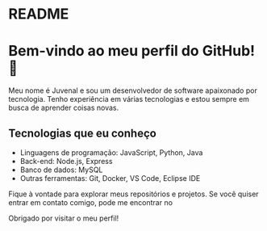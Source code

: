 # README

# Bem-vindo ao meu perfil do GitHub! 👋

Meu nome é Juvenal e sou um desenvolvedor de software apaixonado por tecnologia. Tenho experiência em várias tecnologias e estou sempre em busca de aprender coisas novas.

## Tecnologias que eu conheço

- Linguagens de programação: JavaScript, Python, Java
- Back-end: Node.js, Express
- Banco de dados: MySQL
- Outras ferramentas: Git, Docker, VS Code, Eclipse IDE

Fique à vontade para explorar meus repositórios e projetos. Se você quiser entrar em contato comigo, pode me encontrar no 

Obrigado por visitar o meu perfil!
